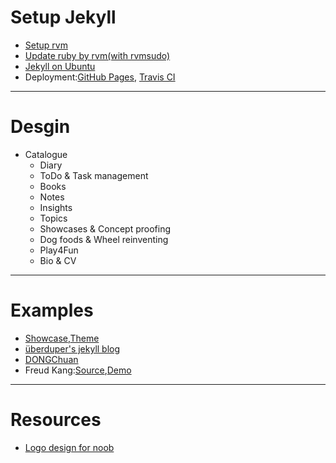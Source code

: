 # Setup Jekyll
* [Setup rvm](https://github.com/rvm/ubuntu_rvm)
* [Update ruby by rvm(with rvmsudo)](https://tecadmin.net/install-ruby-on-rails-on-ubuntu/)
* [Jekyll on Ubuntu](https://jekyllrb.com/docs/installation/ubuntu/)
* Deployment:[GitHub Pages](https://jekyllrb.com/docs/github-pages/), [Travis CI](https://jekyllrb.com/docs/continuous-integration/travis-ci/)
---

# Desgin

* Catalogue
    * Diary
    * ToDo & Task management
    * Books
    * Notes
    * Insights
    * Topics
    * Showcases & Concept proofing
    * Dog foods & Wheel reinventing
    * Play4Fun
    * Bio & CV

---

# Examples
* [Showcase](https://github.com/jekyll/jekyll/wiki/sites),[Theme](http://jekyllthemes.org/)
* [überduper's jekyll blog](http://danhixon.github.io/)
* [DONGChuan](http://dongchuan.github.io/about)
* Freud Kang:[Source](https://github.com/luoyan35714/LessOrMore),[Demo](https://www.hifreud.com/)

---

# Resources
* [Logo design for noob](https://logogeek.uk/logo-design/how-to-learn-logo-design-for-free/)